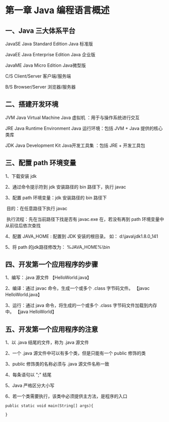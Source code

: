 # 第一章 Java 编程语言概述

## 一、Java 三大体系平台

JavaSE Java Standard Edition Java 标准版

JavaEE Java Enterprise Edition Java 企业版

JavaME Java Micro Edition Java微型版





C/S Client/Server 客户端/服务端

B/S Browser/Server 浏览器/服务器



## 二、搭建开发环境

JVM Java Virtual Machine Java 虚拟机 ：用于与操作系统进行交互

JRE  Java Runtime Environment Java 运行环境：包括 JVM + Java 提供的核心类库

JDK Java Development Kit   Java开发工具集 ：包括 JRE + 开发工具包



## 三、配置 path 环境变量

1、下载安装 jdk

2、通过命令提示符到 jdk 安装路径的 bin 路径下，执行 javac

3、配置 path 环境变量：jdk 安装路径的 bin 路径下

​	目的：在任意路径下执行 javac

​	执行流程：先在当前路径下找是否有 javac.exe 在，若没有再到 path 环境变量中从前往后依次查找

4、配置 JAVA_HOME : 配置到 JDK 安装的根目录。 如： d:\java\jdk1.8.0_141

5、将 path 的jdk路径修改为： %JAVA_HOME%\bin 



## 四、开发第一个应用程序的步骤

1、编写：.java 源文件 【HelloWorld.java】

2、编译：通过 javac 命令，生成一个或多个 .class 字节码文件。 【javac HelloWorld.java】

3、运行：通过 java 命令，将生成的一个或多个 .class 字节码文件加载到内存中。 【java HelloWorld】



## 五、开发第一个应用程序的注意

1、以 .java 结尾的文件，称为 .java 源文件

2、一个 .java 源文件中可以有多个类，但是只能有一个 public 修饰的类

3、public 修饰类的名称必须与 .java 源文件名称一致

4、每条语句以 ";" 结尾

5、Java 严格区分大小写

6、若一个类需要执行，该类中必须提供主方法，是程序的入口

```
public static void main(String[] args){
    
}
```

